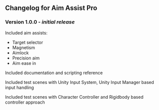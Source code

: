 ## Changelog for Aim Assist Pro

### Version 1.0.0 - _initial release_

Included aim assists:

 - Target selector
 - Magnetism
 - Aimlock
 - Precision aim
 - Aim ease in

Included documentation and scripting reference

Included test scenes with Unity Input System, Unity Input Manager based input handling

Included test scenes with Character Controller and Rigidbody based controller approach
